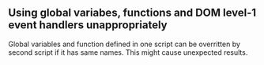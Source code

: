 ## Using global variabes, functions and DOM level-1 event handlers unappropriately
Global variables and function defined in one script can be overritten by second script if it has same names.
This might cause unexpected results.
